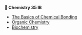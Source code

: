 **🔬  Chemistry 35 IB**

* [The Basics of Chemical Bonding](unit0.md)
* [Organic Chemistry](unit1.md)
* [Biochemistry](unit2.md)